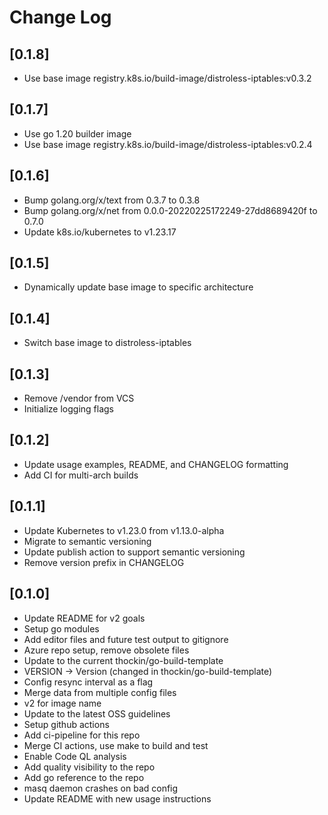 # Change Log

## [0.1.8]

* Use base image registry.k8s.io/build-image/distroless-iptables:v0.3.2

## [0.1.7]

* Use go 1.20 builder image
* Use base image registry.k8s.io/build-image/distroless-iptables:v0.2.4

## [0.1.6]

* Bump golang.org/x/text from 0.3.7 to 0.3.8
* Bump golang.org/x/net from 0.0.0-20220225172249-27dd8689420f to 0.7.0
* Update k8s.io/kubernetes to v1.23.17

## [0.1.5]

* Dynamically update base image to specific architecture

## [0.1.4]

* Switch base image to distroless-iptables

## [0.1.3]

* Remove /vendor from VCS
* Initialize logging flags

## [0.1.2]

* Update usage examples, README, and CHANGELOG formatting
* Add CI for multi-arch builds

## [0.1.1]

* Update Kubernetes to v1.23.0 from v1.13.0-alpha
* Migrate to semantic versioning
* Update publish action to support semantic versioning
* Remove version prefix in CHANGELOG

## [0.1.0]

* Update README for v2 goals
* Setup go modules
* Add editor files and future test output to gitignore
* Azure repo setup, remove obsolete files
* Update to the current thockin/go-build-template
* VERSION -> Version (changed in thockin/go-build-template)
* Config resync interval as a flag
* Merge data from multiple config files
* v2 for image name
* Update to the latest OSS guidelines
* Setup github actions
* Add ci-pipeline for this repo
* Merge CI actions, use make to build and test
* Enable Code QL analysis
* Add quality visibility to the repo
* Add go reference to the repo
* masq daemon crashes on bad config
* Update README with new usage instructions

